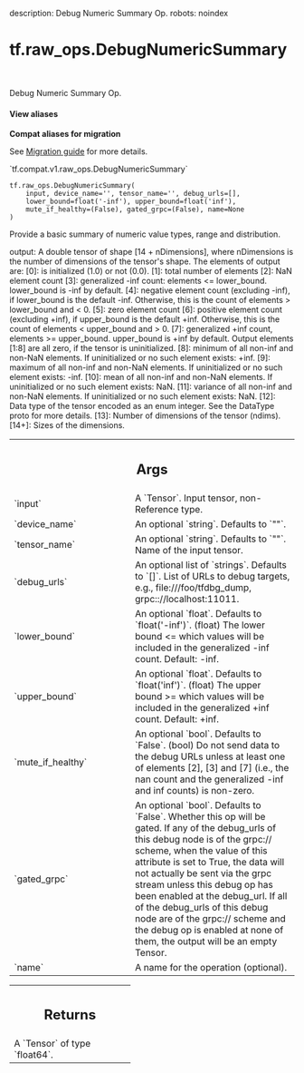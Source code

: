 description: Debug Numeric Summary Op.
robots: noindex

# tf.raw_ops.DebugNumericSummary

<!-- Insert buttons and diff -->

<table class="tfo-notebook-buttons tfo-api nocontent" align="left">

</table>



Debug Numeric Summary Op.

<section class="expandable">
  <h4 class="showalways">View aliases</h4>
  <p>
<b>Compat aliases for migration</b>
<p>See
<a href="https://www.tensorflow.org/guide/migrate">Migration guide</a> for
more details.</p>
<p>`tf.compat.v1.raw_ops.DebugNumericSummary`</p>
</p>
</section>

<pre class="devsite-click-to-copy prettyprint lang-py tfo-signature-link">
<code>tf.raw_ops.DebugNumericSummary(
    input, device_name=&#x27;&#x27;, tensor_name=&#x27;&#x27;, debug_urls=[],
    lower_bound=float(&#x27;-inf&#x27;), upper_bound=float(&#x27;inf&#x27;),
    mute_if_healthy=(False), gated_grpc=(False), name=None
)
</code></pre>



<!-- Placeholder for "Used in" -->

Provide a basic summary of numeric value types, range and distribution.

output: A double tensor of shape [14 + nDimensions], where nDimensions is the
  number of dimensions of the tensor's shape. The elements of output are:
  [0]: is initialized (1.0) or not (0.0).
  [1]: total number of elements
  [2]: NaN element count
  [3]: generalized -inf count: elements <= lower_bound. lower_bound is -inf by
    default.
  [4]: negative element count (excluding -inf), if lower_bound is the default
    -inf. Otherwise, this is the count of elements > lower_bound and < 0.
  [5]: zero element count
  [6]: positive element count (excluding +inf), if upper_bound is the default
    +inf. Otherwise, this is the count of elements < upper_bound and > 0.
  [7]: generalized +inf count, elements >= upper_bound. upper_bound is +inf by
    default.
Output elements [1:8] are all zero, if the tensor is uninitialized.
  [8]: minimum of all non-inf and non-NaN elements.
       If uninitialized or no such element exists: +inf.
  [9]: maximum of all non-inf and non-NaN elements.
       If uninitialized or no such element exists: -inf.
  [10]: mean of all non-inf and non-NaN elements.
        If uninitialized or no such element exists: NaN.
  [11]: variance of all non-inf and non-NaN elements.
        If uninitialized or no such element exists: NaN.
  [12]: Data type of the tensor encoded as an enum integer. See the DataType
        proto for more details.
  [13]: Number of dimensions of the tensor (ndims).
  [14+]: Sizes of the dimensions.

<!-- Tabular view -->
 <table class="responsive fixed orange">
<colgroup><col width="214px"><col></colgroup>
<tr><th colspan="2"><h2 class="add-link">Args</h2></th></tr>

<tr>
<td>
`input`
</td>
<td>
A `Tensor`. Input tensor, non-Reference type.
</td>
</tr><tr>
<td>
`device_name`
</td>
<td>
An optional `string`. Defaults to `""`.
</td>
</tr><tr>
<td>
`tensor_name`
</td>
<td>
An optional `string`. Defaults to `""`.
Name of the input tensor.
</td>
</tr><tr>
<td>
`debug_urls`
</td>
<td>
An optional list of `strings`. Defaults to `[]`.
List of URLs to debug targets, e.g.,
  file:///foo/tfdbg_dump, grpc:://localhost:11011.
</td>
</tr><tr>
<td>
`lower_bound`
</td>
<td>
An optional `float`. Defaults to `float('-inf')`.
(float) The lower bound <= which values will be included in the
  generalized -inf count. Default: -inf.
</td>
</tr><tr>
<td>
`upper_bound`
</td>
<td>
An optional `float`. Defaults to `float('inf')`.
(float) The upper bound >= which values will be included in the
  generalized +inf count. Default: +inf.
</td>
</tr><tr>
<td>
`mute_if_healthy`
</td>
<td>
An optional `bool`. Defaults to `False`.
(bool) Do not send data to the debug URLs unless at least one
  of elements [2], [3] and [7] (i.e., the nan count and the generalized -inf and
  inf counts) is non-zero.
</td>
</tr><tr>
<td>
`gated_grpc`
</td>
<td>
An optional `bool`. Defaults to `False`.
Whether this op will be gated. If any of the debug_urls of this
  debug node is of the grpc:// scheme, when the value of this attribute is set
  to True, the data will not actually be sent via the grpc stream unless this
  debug op has been enabled at the debug_url. If all of the debug_urls of this
  debug node are of the grpc:// scheme and the debug op is enabled at none of
  them, the output will be an empty Tensor.
</td>
</tr><tr>
<td>
`name`
</td>
<td>
A name for the operation (optional).
</td>
</tr>
</table>



<!-- Tabular view -->
 <table class="responsive fixed orange">
<colgroup><col width="214px"><col></colgroup>
<tr><th colspan="2"><h2 class="add-link">Returns</h2></th></tr>
<tr class="alt">
<td colspan="2">
A `Tensor` of type `float64`.
</td>
</tr>

</table>

